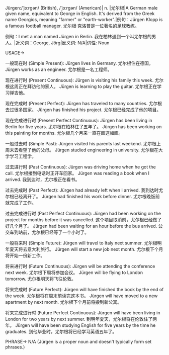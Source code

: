 Jürgen:/ˈjɜːrɡən/ (British), /ˈjɜːrɡən/ (American)| n. |尤尔根|A German male given name, equivalent to George in English.  It's derived from the Greek name Georgios, meaning "farmer" or "earth-worker".|例句：Jürgen Klopp is a famous football manager.  尤尔根·克洛普是一位著名的足球教练。

例句：I met a man named Jürgen in Berlin. 我在柏林遇到一个叫尤尔根的男人。|近义词：George, Jörg|反义词: N/A|词性: Noun


USAGE->

一般现在时 (Simple Present):
Jürgen lives in Germany. 尤尔根住在德国。
Jürgen works as an engineer. 尤尔根是一名工程师。

现在进行时 (Present Continuous):
Jürgen is visiting his family this week. 尤尔根这周正在拜访他的家人。
Jürgen is learning to play the guitar. 尤尔根正在学习弹吉他。

现在完成时 (Present Perfect):
Jürgen has traveled to many countries. 尤尔根去过很多国家。
Jürgen has finished his project. 尤尔根已经完成了他的项目。

现在完成进行时 (Present Perfect Continuous):
Jürgen has been living in Berlin for five years. 尤尔根在柏林住了五年了。
Jürgen has been working on this painting for months. 尤尔根几个月来一直在画这幅画。

一般过去时 (Simple Past):
Jürgen visited his parents last weekend. 尤尔根上周末去看望了他的父母。
Jürgen studied engineering in university. 尤尔根在大学学习工程学。

过去进行时 (Past Continuous):
Jürgen was driving home when he got the call. 尤尔根接到电话时正开车回家。
Jürgen was reading a book when I arrived. 我到达时，尤尔根正在看书。

过去完成时 (Past Perfect):
Jürgen had already left when I arrived. 我到达时尤尔根已经离开了。
Jürgen had finished his work before dinner. 尤尔根晚饭前就完成了工作。

过去完成进行时 (Past Perfect Continuous):
Jürgen had been working on the project for months before it was cancelled.  这个项目取消前，尤尔根已经做了好几个月了。
Jürgen had been waiting for an hour before the bus arrived. 公交车到站前，尤尔根已经等了一个小时了。

一般将来时 (Simple Future):
Jürgen will travel to Italy next summer. 尤尔根明年夏天将去意大利旅行。
Jürgen will start a new job next month. 尤尔根下个月将开始一份新工作。

将来进行时 (Future Continuous):
Jürgen will be attending the conference next week. 尤尔根下周将参加会议。
Jürgen will be flying to London tomorrow. 尤尔根明天将飞往伦敦。

将来完成时 (Future Perfect):
Jürgen will have finished the book by the end of the week. 尤尔根将在周末前读完这本书。
Jürgen will have moved to a new apartment by next month. 尤尔根下个月前将搬到新公寓。

将来完成进行时 (Future Perfect Continuous):
Jürgen will have been living in London for two years by next summer. 到明年夏天，尤尔根将在伦敦住了两年。
Jürgen will have been studying English for five years by the time he graduates. 到他毕业时，尤尔根将已经学习英语五年了。


PHRASE->
N/A (Jürgen is a proper noun and doesn't typically form set phrases.)
